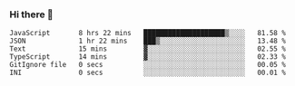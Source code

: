 ### Hi there 👋

<!--START_SECTION:waka-->

```text
JavaScript       8 hrs 22 mins   ████████████████████▒░░░░   81.58 %
JSON             1 hr 22 mins    ███▒░░░░░░░░░░░░░░░░░░░░░   13.48 %
Text             15 mins         ▓░░░░░░░░░░░░░░░░░░░░░░░░   02.55 %
TypeScript       14 mins         ▓░░░░░░░░░░░░░░░░░░░░░░░░   02.33 %
GitIgnore file   0 secs          ░░░░░░░░░░░░░░░░░░░░░░░░░   00.05 %
INI              0 secs          ░░░░░░░░░░░░░░░░░░░░░░░░░   00.01 %
```

<!--END_SECTION:waka-->

<!--
**arlenxuzj/arlenxuzj** is a ✨ _special_ ✨ repository because its `README.md` (this file) appears on your GitHub profile.

Here are some ideas to get you started:

- 🔭 I’m currently working on ...
- 🌱 I’m currently learning ...
- 👯 I’m looking to collaborate on ...
- 🤔 I’m looking for help with ...
- 💬 Ask me about ...
- 📫 How to reach me: ...
- 😄 Pronouns: ...
- ⚡ Fun fact: ...
-->
